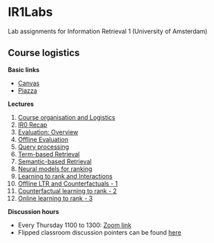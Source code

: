 # IR1Labs
Lab assignments for Information Retrieval 1 (University of Amsterdam)


## Course logistics

**Basic links**
* [Canvas](https://canvas.uva.nl/courses/28683)
* [Piazza](https://piazza.com/class/kyiksrdfk0b6te)

**Lectures**
1. [Course organisation and Logistics](https://video-kaf.ic.uva.nl/browseandembed/index/media-redirect/entryid/0_o71ih0q3/showDescription/false/showTitle/false/showTags/false/showDuration/false/showOwner/false/showUploadDate/false/playerSize/576x360/playerSkin/23449936/thumbEmbed//autoPlay//startTime//endTime/)
2. [IR0 Recap](https://video-kaf.ic.uva.nl/playlist/dedicated/19773/0_q20cr8if/0_5uxeq17a)
3. [Evaluation: Overview](https://video-kaf.ic.uva.nl/browseandembed/index/media-redirect/entryid/0_xikmtr49/showDescription/false/showTitle/false/showTags/false/showDuration/false/showOwner/false/showUploadDate/false/playerSize/576x360/playerSkin/23449936/thumbEmbed//autoPlay//startTime//endTime/)
4. [Offline Evaluation](https://video-kaf.ic.uva.nl/browseandembed/index/media-redirect/entryid/0_z5khilgg/showDescription/false/showTitle/false/showTags/false/showDuration/false/showOwner/false/showUploadDate/false/playerSize/576x360/playerSkin/23449936/thumbEmbed//autoPlay//startTime//endTime/)
5. [Query processing](https://video-kaf.ic.uva.nl/browseandembed/index/media-redirect/entryid/0_j5t3o01s/showDescription/false/showTitle/false/showTags/false/showDuration/false/showOwner/false/showUploadDate/false/playerSize/576x360/playerSkin/23449936/thumbEmbed//autoPlay//startTime//endTime/)
6. [Term-based Retrieval](https://video-kaf.ic.uva.nl/browseandembed/index/media-redirect/entryid/0_vuqm7pti/showDescription/false/showTitle/false/showTags/false/showDuration/false/showOwner/false/showUploadDate/false/playerSize/576x360/playerSkin/23449936/thumbEmbed//autoPlay//startTime//endTime/)
7. [Semantic-based Retrieval](https://video-kaf.ic.uva.nl/browseandembed/index/media-redirect/entryid/0_5l7kloue/showDescription/false/showTitle/false/showTags/false/showDuration/false/showOwner/false/showUploadDate/false/playerSize/576x360/playerSkin/23449936/thumbEmbed//autoPlay//startTime//endTime/)
8. [Neural models for ranking](https://video-kaf.ic.uva.nl/browseandembed/index/media-redirect/entryid/0_c7jg8yzm/showDescription/false/showTitle/false/showTags/false/showDuration/false/showOwner/false/showUploadDate/false/playerSize/576x360/playerSkin/23449936/thumbEmbed//autoPlay//startTime//endTime/)
9. [Learning to rank and Interactions](https://video-kaf.ic.uva.nl/browseandembed/index/media-redirect/entryid/0_crd9ecux/showDescription/false/showTitle/false/showTags/false/showDuration/false/showOwner/false/showUploadDate/false/playerSize/576x360/playerSkin/23449936/thumbEmbed//autoPlay//startTime//endTime/)
10. [Offline LTR and Counterfactuals - 1](https://video-kaf.ic.uva.nl/browseandembed/index/media-redirect/entryid/0_j5rlr50x/showDescription/false/showTitle/false/showTags/false/showDuration/false/showOwner/false/showUploadDate/false/playerSize/576x360/playerSkin/23449936/thumbEmbed//autoPlay//startTime//endTime/)
11. [Counterfactual learning to rank - 2](https://video-kaf.ic.uva.nl/browseandembed/index/media-redirect/entryid/0_k3rjju41/showDescription/false/showTitle/false/showTags/false/showDuration/false/showOwner/false/showUploadDate/false/playerSize/576x360/playerSkin/23449936/thumbEmbed//autoPlay//startTime//endTime/)
12. [Online learning to rank - 3](https://video-kaf.ic.uva.nl/browseandembed/index/media-redirect/entryid/0_a9zsaza6/showDescription/false/showTitle/false/showTags/false/showDuration/false/showOwner/false/showUploadDate/false/playerSize/576x360/playerSkin/23449936/thumbEmbed//autoPlay//startTime//endTime/)


**Discussion hours**
* Every Thursday 1100 to 1300: [Zoom link](https://uva-live.zoom.us/j/85646263849)
* Flipped classroom discussion pointers can be found [here](https://docs.google.com/document/d/1DiOKgxbOQl6-qhZKu2e1yIa_V315b1rx536NuP-9_Ss/edit)
